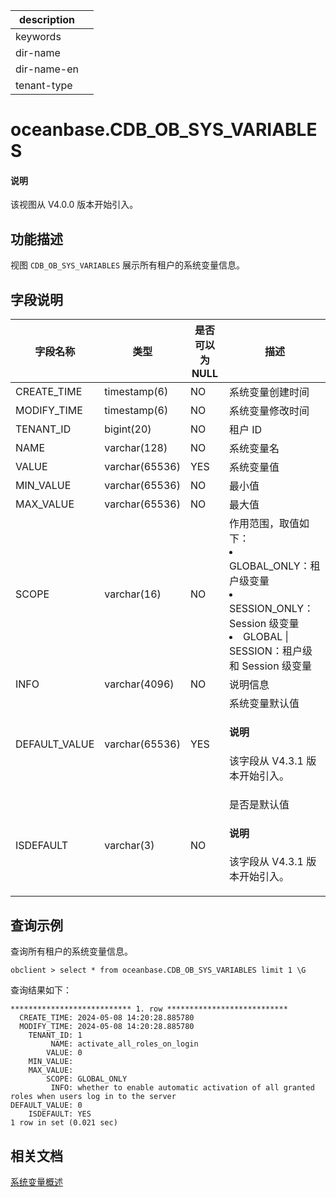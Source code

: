 |description||
|---|---|
|keywords||
|dir-name||
|dir-name-en||
|tenant-type||

# oceanbase.CDB_OB_SYS_VARIABLES

<main id="notice" type='explain'>
  <h4>说明</h4>
  <p>该视图从 V4.0.0 版本开始引入。</p>
</main>

## 功能描述

视图 `CDB_OB_SYS_VARIABLES` 展示所有租户的系统变量信息。

## 字段说明

| 字段名称 | 类型 | 是否可以为 NULL | 描述 |
| ------- | ---- | -------------- | ---- |
| CREATE_TIME | timestamp(6)   | NO | 系统变量创建时间   |
| MODIFY_TIME | timestamp(6)   | NO | 系统变量修改时间  |
| TENANT_ID   | bigint(20)     | NO | 租户 ID |
| NAME        | varchar(128)   | NO | 系统变量名 |
| VALUE       | varchar(65536) | YES | 系统变量值 |
| MIN_VALUE   | varchar(65536) | NO | 最小值 |
| MAX_VALUE   | varchar(65536) | NO | 最大值 |
| SCOPE       | varchar(16)    | NO | 作用范围，取值如下：<li>GLOBAL_ONLY：租户级变量<li>SESSION_ONLY：Session 级变量<li>GLOBAL &#124; SESSION：租户级和 Session 级变量 |
| INFO        | varchar(4096)    | NO | 说明信息 |
| DEFAULT_VALUE | varchar(65536) | YES | 系统变量默认值<main id="notice" type='explain'><h4>说明</h4><p>该字段从 V4.3.1 版本开始引入。</p></main>|
| ISDEFAULT   | varchar(3)       | NO  |  是否是默认值<main id="notice" type='explain'><h4>说明</h4><p>该字段从 V4.3.1 版本开始引入。</p></main> |

## 查询示例

查询所有租户的系统变量信息。

```shell
obclient > select * from oceanbase.CDB_OB_SYS_VARIABLES limit 1 \G
```

查询结果如下：

```shell
*************************** 1. row ***************************
  CREATE_TIME: 2024-05-08 14:20:28.885780
  MODIFY_TIME: 2024-05-08 14:20:28.885780
    TENANT_ID: 1
         NAME: activate_all_roles_on_login
        VALUE: 0
    MIN_VALUE:
    MAX_VALUE:
        SCOPE: GLOBAL_ONLY
         INFO: whether to enable automatic activation of all granted roles when users log in to the server
DEFAULT_VALUE: 0
    ISDEFAULT: YES
1 row in set (0.021 sec)
```

## 相关文档

[系统变量概述](../../../../700.reference/800.configuration-items-and-system-variables/000.configuration-items-and-system-variables-overview.md)
